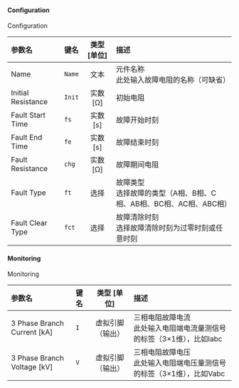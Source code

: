<!--
DO NOT EDIT THIS FILE DIRECTLY.
This file is generated by tools/comp-docs.js.
All changes will be overwritten by regeneration.
-->

<slot class="model-parameters">

#### Configuration

Configuration

| 参数名 | 键名 | 类型 [单位] | 描述 |
|:------ |:---- |:-----------:|:---- |
| Name | `Name` | 文本 | 元件名称 <br>此处输入故障电阻的名称（可缺省） |
| Initial Resistance | `Init` | 实数 [Ω] | 初始电阻 |
| Fault Start Time | `fs` | 实数 [s] | 故障开始时刻 |
| Fault End Time | `fe` | 实数 [s] | 故障结束时刻 |
| Fault Resistance | `chg` | 实数 [Ω] | 故障期间电阻 |
| Fault Type | `ft` | 选择 | 故障类型 <br>选择故障的类型（A相、B相、C相、AB相、BC相、AC相、ABC相） |
| Fault Clear Type | `fct` | 选择 | 故障清除时刻 <br> 选择故障清除时刻为过零时刻或任意时刻 |

#### Monitoring

Monitoring

| 参数名 | 键名 | 类型 [单位] | 描述 |
|:------ |:---- |:-----------:|:---- |
| 3 Phase Branch Current \[kA\] | `I` | 虚拟引脚（输出） | 三相电阻故障电流 <br>此处输入电阻端电流量测信号的标签（3×1维），比如Iabc |
| 3 Phase Branch Voltage \[kV\] | `V` | 虚拟引脚（输出） | 三相电阻故障电压<br>此处输入电阻端电压量测信号的标签（3×1维），比如Vabc |


</slot>
